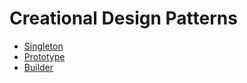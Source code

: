 # Creational Design Patterns

- [Singleton](CreationalDesignPatterns/Singleton/singleton.md)
- [Prototype](CreationalDesignPatterns/Prototype/prototype.md)
- [Builder](CreationalDesignPatterns/Builder/builder.md)
